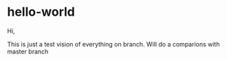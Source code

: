# hello-world
Hi,

This is just a test vision of everything on branch. Will do a comparions with master branch

